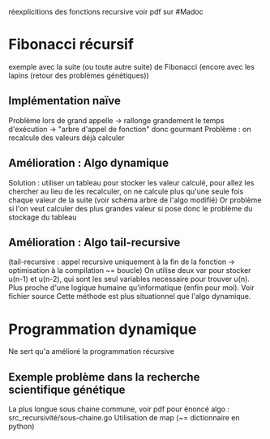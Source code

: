réexplicitions des fonctions recursive
voir pdf sur #Madoc

# Fibonacci récursif
exemple avec la suite (ou toute autre suite) de Fibonacci (encore avec les lapins (retour des problèmes génétiques))
## Implémentation naïve
Problème lors de grand appelle -> rallonge grandement le temps d'exécution -> "arbre d'appel de fonction" donc gourmant
Problème : on recalcule des valeurs déjà calculer
## Amélioration : Algo dynamique
Solution : utiliser un tableau pour stocker les valeur calculé, pour allez les chercher au lieu de les recalculer, on ne calcule plus qu'une seule fois chaque valeur de la suite (voir schéma arbre de l'algo modifié)
Or problème si l'on veut calculer des plus grandes valeur si pose donc le problème du stockage du tableau
## Amélioration : Algo tail-recursive
(tail-recursive : appel recursive uniquement à la fin de la fonction -> optimisation à la compilation ~= boucle)
On utilise deux var pour stocker u(n-1) et u(n-2), qui sont les seul variables necessaire pour trouver u(n). 
Plus proche d'une logique humaine qu'informatique (enfin pour moi). Voir fichier source
Cette méthode est plus situationnel que l'algo dynamique.

# Programmation dynamique
Ne sert qu'a amélioré la programmation récursive

## Exemple problème dans la recherche scientifique génétique
La plus longue sous chaine commune, voir pdf pour énoncé
algo : src_recursivité/sous-chaine.go
Utilisation de map (~= dictionnaire en python)